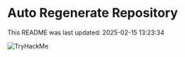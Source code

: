 # Auto Regenerate Repository

This README was last updated: 2025-02-15 13:23:34

 ![TryHackMe](https://tryhackme.com/badge/533634)